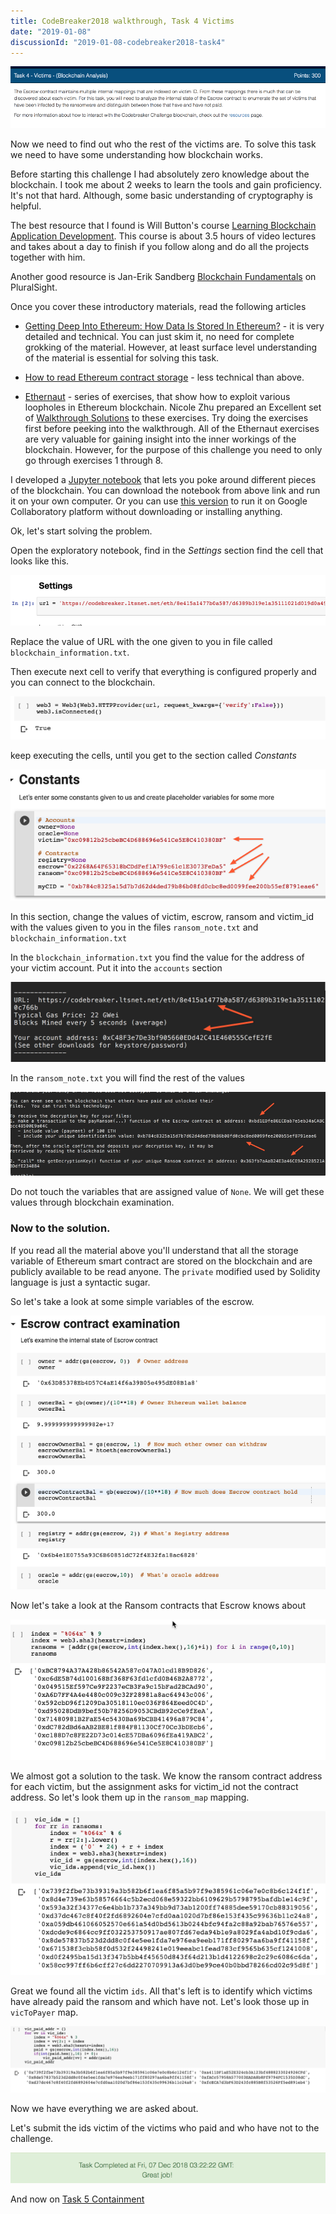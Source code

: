 ```yaml
---
title: CodeBreaker2018 walkthrough, Task 4 Victims
date: "2019-01-08"
discussionId: "2019-01-08-codebreaker2018-task4"
---
```


![screen](./assignment.png)

Now we need to find out who the rest of the victims are.  To solve this task we need to have some understanding how blockchain works.

Before starting this challenge I had absolutely zero knowledge about the blockchain. I took me about 2 weeks to learn the tools and gain proficiency.  It's not that hard.  Although, some basic understanding of cryptography is helpful.

The best resource that I found is Will Button's course [Learning Blockchain Application Development](http://bit.ly/2FvKb0j).  This course is about 3.5 hours of video lectures and takes about a day to finish if you follow along and do all the projects together with him.  

Another good resource is Jan-Erik Sandberg [Blockchain Fundamentals](http://bit.ly/2CnLJ9M) on PluralSight.  

Once you cover these introductory materials, read the following articles

  * [Getting Deep Into Ethereum: How Data Is Stored In Ethereum?](http://bit.ly/2Fxivbl) - it is very detailed and technical.  You can just skim it, no need for complete grokking of the material.  However, at least surface level understanding of the material is essential for solving this task.

  * [How to read Ethereum contract storage](http://bit.ly/2CnxzFh) - less technical than above.

  * [Ethernaut](http://bit.ly/2AKVxKZ) - series of exercises, that show how to exploit various loopholes in Ethereum blockchain. Nicole Zhu prepared an Excellent set of [Walkthrough Solutions](http://bit.ly/2VYfLd8) to these exercises. Try doing the exercises first before peeking into the walkthrough.  All of the Ethernaut exercises are very valuable for gaining insight into the inner workings of the blockchain. However, for the purpose of this challenge you need to only go through exercises 1 through 8.

  I developed a [Jupyter notebook](http://bit.ly/2CkZKF6) that lets you poke around different pieces of the blockchain.  You can download the notebook from above link and run it on your own computer.  Or you can use [this version](http://bit.ly/2D12FnY) to run it on Google Collaboratory platform without downloading or installing anything.


Ok, let's start solving the problem.

Open the exploratory notebook, find in the *Settings* section find the cell that looks like this.

  ![screen](./bchain_url.png)

Replace the value of URL with the one given to you in  file called `blockchain_information.txt`.

Then execute next cell to verify that everything is configured properly and you can connect to the blockchain.

   ![screen](./verify_connection.png)

keep executing the cells, until you get to the section called *Constants*

  ![screen](./constants.png)

In this section, change the values of victim, escrow, ransom and victim_id with the values given to you in the files `ransom_note.txt` and `blockchain_information.txt`

In the `blockchain_information.txt` you find the value for the address of your victim account. Put it into the `accounts` section

  ![screen](./blockchain_info.png)

In the `ransom_note.txt` you will find the rest of the values

  ![screen](./ransom_note.png)

Do not touch the variables that are assigned value of `None`. We will get these values through blockchain examination.

### Now to the solution.

If you read all the material above you'll understand that all the storage variable of Ethereum smart contract are stored on the blockchain and are publicly available to be read anyone. The `private` modified used by Solidity language is just a syntactic sugar.

So let's take a look at some simple variables of the escrow.

  ![screen](./escrow_simple_var.png)

Now let's take a look at the Ransom contracts that Escrow knows about

  ![screen](./known_ransoms.png)

We almost got a solution to the task.  We know the ransom contract address for each victim, but the assignment asks for victim_id not the contract address.  So let's look them up in the `ransom_map` mapping.

  ![screen](./victim_ids.png)

Great we found all the victim `ids`.  All that's left is to identify which victims have already paid the ransom and which have not. Let's look those up in `vicToPayer` map.

  ![screen](./who_paid.png)

Now we have everything we are asked about.

Let's submit the ids victim of the victims who paid and who have not to the challenge.  

![Solved](./task4-solved.png)

And now on [Task 5 Containment](../codebreaker2018_task5)
